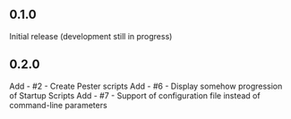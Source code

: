 ## 0.1.0
Initial release (development still in progress)

## 0.2.0
Add - #2 - Create Pester scripts
Add - #6 - Display somehow progression of Startup Scripts
Add - #7 - Support of configuration file instead of command-line parameters
